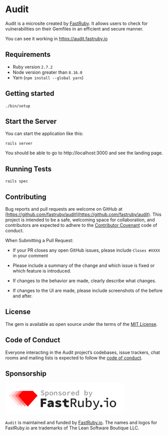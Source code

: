 # Audit

Audit is a microsite created by [FastRuby](https://www.fastruby.io/). It allows users to check for vulnerabilities on their Gemfiles in an efficient and secure manner.

You can see it working in https://audit.fastruby.io

## Requirements

- Ruby version `2.7.2`
- Node version greater than `8.16.0`
- Yarn (`npm install --global yarn`)

## Getting started

    ./bin/setup

## Start the Server

You can start the application like this:

    rails server

You should be able to go to http://localhost:3000 and see the landing page.

## Running Tests

    rails spec


## Contributing

  Bug reports and pull requests are welcome on GitHub at [https://github.com/fastruby/audit](https://github.com/fastruby/audit). This project is intended to be a safe, welcoming space for collaboration, and contributors are expected to adhere to the [Contributor Covenant](http://contributor-covenant.org) code of conduct.


  When Submitting a Pull Request:

  * If your PR closes any open GitHub issues, please include `Closes #XXXX` in your comment

  * Please include a summary of the change and which issue is fixed or which feature is introduced.

  * If changes to the behavior are made, clearly describe what changes.

  * If changes to the UI are made, please include screenshots of the before and after.

## License

  The gem is available as open source under the terms of the [MIT License](https://opensource.org/licenses/MIT).

  ## Code of Conduct

  Everyone interacting in the Audit project’s codebases, issue trackers, chat rooms and mailing lists is expected to follow the [code of conduct](../blob/main/CODE_OF_CONDUCT.md).

  ## Sponsorship

![FastRuby.io | Rails Upgrade Services](app/assets/images/fastruby-logo.png)


`Audit` is maintained and funded by [FastRuby.io](https://fastruby.io). The names and logos for FastRuby.io are trademarks of The Lean Software Boutique LLC.

